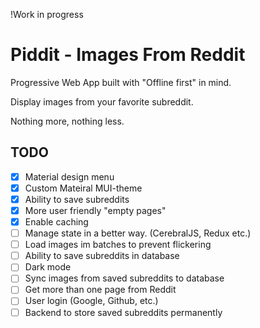
!Work in progress 

# Piddit - Images From Reddit

Progressive Web App built with "Offline first" in mind. 

Display images from your favorite subreddit. 

Nothing more, nothing less. 


## TODO

- [x] Material design menu
- [x] Custom Mateiral MUI-theme
- [x] Ability to save subreddits
- [x] More user friendly "empty pages"
- [x] Enable caching
- [ ] Manage state in a better way. (CerebralJS, Redux etc.)
- [ ] Load images im batches to prevent flickering 
- [ ] Ability to save subreddits in database
- [ ] Dark mode
- [ ] Sync images from saved subreddits to database 
- [ ] Get more than one page from Reddit  
- [ ] User login (Google, Github, etc.)
- [ ] Backend to store saved subreddits permanently 
